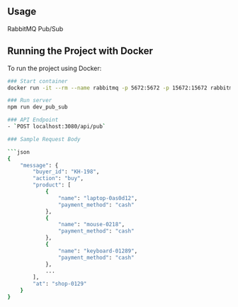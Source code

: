 ## Usage

RabbitMQ Pub/Sub

## Running the Project with Docker

To run the project using Docker:

````bash
### Start container
docker run -it --rm --name rabbitmq -p 5672:5672 -p 15672:15672 rabbitmq:3.12-management

### Run server
npm run dev_pub_sub

### API Endpoint
- `POST localhost:3080/api/pub`

### Sample Request Body

```json
{
    "message": {
        "buyer_id": "KH-198",
        "action": "buy",
        "product": [
            {
                "name": "laptop-0as0d12",
                "payment_method": "cash"
            },
            {
                "name": "mouse-0218",
                "payment_method": "cash"
            },
            {
                "name": "keyboard-01289",
                "payment_method": "cash"
            },
            ...
        ],
        "at": "shop-0129"
    }
}
````
